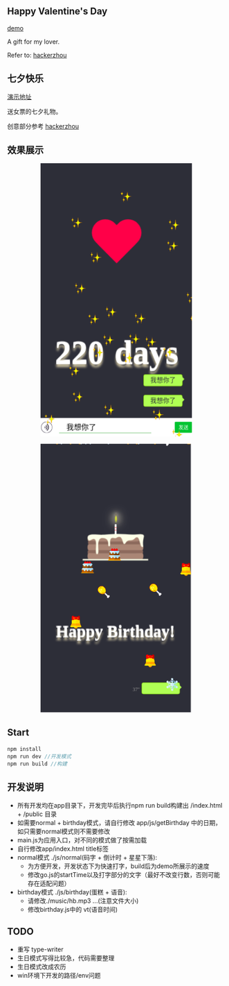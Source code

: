 ## Happy Valentine's Day
<p><a href="http://黄珊珊.com">demo</a></p>

A gift for my lover.

Refer to: <a href="https://github.com/hackerzhou/Love">hackerzhou</a>

## 七夕快乐
<p><a href="http://黄珊珊.com">演示地址</a></p>

送女票的七夕礼物。

创意部分参考 <a href="https://github.com/hackerzhou/Love">hackerzhou</a>

## 效果展示
<p align="center">
  <img src="./demo/heart.png" width="350"/>
</p>
<p align="center">
  <img src="./demo/birthday.png" width="350"/>
</p>

## Start

``` javascript
npm install
npm run dev //开发模式
npm run build //构建

```

## 开发说明
* 所有开发均在app目录下，开发完毕后执行npm run build构建出 /index.html + /public 目录
* 如需要normal + birthday模式，请自行修改 app/js/getBirthday 中的日期，如只需要normal模式则不需要修改
* main.js为应用入口，对不同的模式做了按需加载
* 自行修改app/index.html title标签
* normal模式 ./js/normal(码字 + 倒计时 + 星星下落):
    + 为方便开发，开发状态下为快速打字，build后为demo所展示的速度
    + 修改go.js的startTime以及打字部分的文字（最好不改变行数，否则可能存在适配问题）
* birthday模式 ./js/birthday(蛋糕 + 语音):
    + 请修改./music/hb.mp3 ...(注意文件大小)
    + 修改birthday.js中的 vt(语音时间)


## TODO

* 重写 type-writer
* 生日模式写得比较急，代码需要整理
* 生日模式改成农历
* win环境下开发的路径/env问题